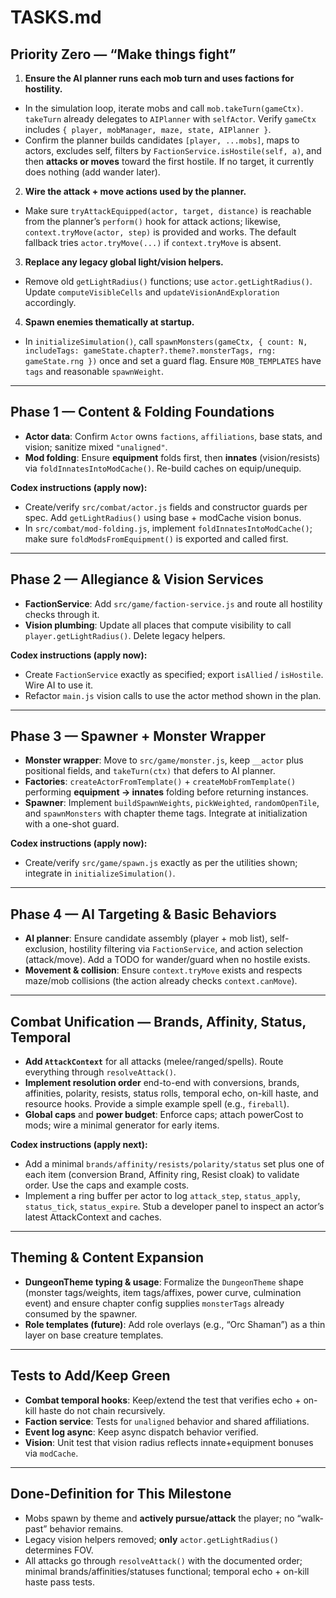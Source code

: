 # TASKS.md

## Priority Zero — “Make things fight”
1) **Ensure the AI planner runs each mob turn and uses factions for hostility.**  
- In the simulation loop, iterate mobs and call `mob.takeTurn(gameCtx)`. `takeTurn` already delegates to `AIPlanner` with `selfActor`. Verify `gameCtx` includes `{ player, mobManager, maze, state, AIPlanner }`.  
- Confirm the planner builds candidates `[player, ...mobs]`, maps to actors, excludes self, filters by `FactionService.isHostile(self, a)`, and then **attacks or moves** toward the first hostile. If no target, it currently does nothing (add wander later).  

2) **Wire the attack + move actions used by the planner.**  
- Make sure `tryAttackEquipped(actor, target, distance)` is reachable from the planner’s `perform()` hook for attack actions; likewise, `context.tryMove(actor, step)` is provided and works. The default fallback tries `actor.tryMove(...)` if `context.tryMove` is absent. 

3) **Replace any legacy global light/vision helpers.**  
- Remove old `getLightRadius()` functions; use `actor.getLightRadius()`. Update `computeVisibleCells` and `updateVisionAndExploration` accordingly. 

4) **Spawn enemies thematically at startup.**  
- In `initializeSimulation()`, call `spawnMonsters(gameCtx, { count: N, includeTags: gameState.chapter?.theme?.monsterTags, rng: gameState.rng })` once and set a guard flag. Ensure `MOB_TEMPLATES` have `tags` and reasonable `spawnWeight`. 

---

## Phase 1 — Content & Folding Foundations
- **Actor data**: Confirm `Actor` owns `factions`, `affiliations`, base stats, and vision; sanitize mixed `"unaligned"`.  
- **Mod folding**: Ensure **equipment** folds first, then **innates** (vision/resists) via `foldInnatesIntoModCache()`. Re-build caches on equip/unequip. 

**Codex instructions (apply now):**
- Create/verify `src/combat/actor.js` fields and constructor guards per spec. Add `getLightRadius()` using base + modCache vision bonus.  
- In `src/combat/mod-folding.js`, implement `foldInnatesIntoModCache()`; make sure `foldModsFromEquipment()` is exported and called first. 

---

## Phase 2 — Allegiance & Vision Services
- **FactionService**: Add `src/game/faction-service.js` and route all hostility checks through it.  
- **Vision plumbing**: Update all places that compute visibility to call `player.getLightRadius()`. Delete legacy helpers. 

**Codex instructions (apply now):**
- Create `FactionService` exactly as specified; export `isAllied` / `isHostile`. Wire AI to use it.  
- Refactor `main.js` vision calls to use the actor method shown in the plan. 

---

## Phase 3 — Spawner + Monster Wrapper
- **Monster wrapper**: Move to `src/game/monster.js`, keep `__actor` plus positional fields, and `takeTurn(ctx)` that defers to AI planner.  
- **Factories**: `createActorFromTemplate()` + `createMobFromTemplate()` performing **equipment → innates** folding before returning instances.  
- **Spawner**: Implement `buildSpawnWeights`, `pickWeighted`, `randomOpenTile`, and `spawnMonsters` with chapter theme tags. Integrate at initialization with a one-shot guard. 

**Codex instructions (apply now):**
- Create/verify `src/game/spawn.js` exactly as per the utilities shown; integrate in `initializeSimulation()`. 

---

## Phase 4 — AI Targeting & Basic Behaviors
- **AI planner**: Ensure candidate assembly (player + mob list), self-exclusion, hostility filtering via `FactionService`, and action selection (attack/move). Add a TODO for wander/guard when no hostile exists.  
- **Movement & collision**: Ensure `context.tryMove` exists and respects maze/mob collisions (the action already checks `context.canMove`). 

---

## Combat Unification — Brands, Affinity, Status, Temporal
- **Add `AttackContext`** for all attacks (melee/ranged/spells). Route everything through `resolveAttack()`.  
- **Implement resolution order** end-to-end with conversions, brands, affinities, polarity, resists, status rolls, temporal echo, on-kill haste, and resource hooks. Provide a simple example spell (e.g., `fireball`).  
- **Global caps** and **power budget**: Enforce caps; attach powerCost to mods; wire a minimal generator for early items. 

**Codex instructions (apply next):**
- Add a minimal `brands/affinity/resists/polarity/status` set plus one of each item (conversion Brand, Affinity ring, Resist cloak) to validate order. Use the caps and example costs.  
- Implement a ring buffer per actor to log `attack_step`, `status_apply`, `status_tick`, `status_expire`. Stub a developer panel to inspect an actor’s latest AttackContext and caches. 

---

## Theming & Content Expansion
- **DungeonTheme typing & usage**: Formalize the `DungeonTheme` shape (monster tags/weights, item tags/affixes, power curve, culmination event) and ensure chapter config supplies `monsterTags` already consumed by the spawner.  
- **Role templates (future)**: Add role overlays (e.g., “Orc Shaman”) as a thin layer on base creature templates. 

---

## Tests to Add/Keep Green
- **Combat temporal hooks**: Keep/extend the test that verifies echo + on-kill haste do not chain recursively.  
- **Faction service**: Tests for `unaligned` behavior and shared affiliations.  
- **Event log async**: Keep async dispatch behavior verified.  
- **Vision**: Unit test that vision radius reflects innate+equipment bonuses via `modCache`. 

---

## Done-Definition for This Milestone
- Mobs spawn by theme and **actively pursue/attack** the player; no “walk-past” behavior remains.  
- Legacy vision helpers removed; **only** `actor.getLightRadius()` determines FOV.  
- All attacks go through `resolveAttack()` with the documented order; minimal brands/affinities/statuses functional; temporal echo + on-kill haste pass tests. 
